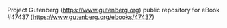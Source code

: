 Project Gutenberg (https://www.gutenberg.org) public repository for eBook #47437 (https://www.gutenberg.org/ebooks/47437)
